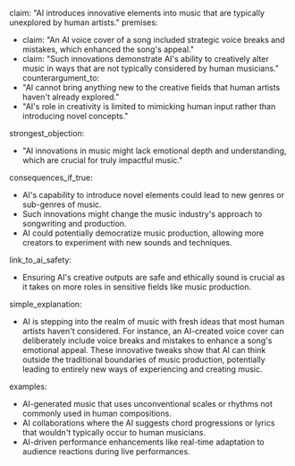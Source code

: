 claim: "AI introduces innovative elements into music that are typically unexplored by human artists."
premises:
  - claim: "An AI voice cover of a song included strategic voice breaks and mistakes, which enhanced the song's appeal."
  - claim: "Such innovations demonstrate AI's ability to creatively alter music in ways that are not typically considered by human musicians."
counterargument_to:
  - "AI cannot bring anything new to the creative fields that human artists haven't already explored."
  - "AI's role in creativity is limited to mimicking human input rather than introducing novel concepts."

strongest_objection:
  - "AI innovations in music might lack emotional depth and understanding, which are crucial for truly impactful music."

consequences_if_true:
  - AI's capability to introduce novel elements could lead to new genres or sub-genres of music.
  - Such innovations might change the music industry's approach to songwriting and production.
  - AI could potentially democratize music production, allowing more creators to experiment with new sounds and techniques.

link_to_ai_safety:
  - Ensuring AI's creative outputs are safe and ethically sound is crucial as it takes on more roles in sensitive fields like music production.

simple_explanation:
  - AI is stepping into the realm of music with fresh ideas that most human artists haven't considered. For instance, an AI-created voice cover can deliberately include voice breaks and mistakes to enhance a song's emotional appeal. These innovative tweaks show that AI can think outside the traditional boundaries of music production, potentially leading to entirely new ways of experiencing and creating music.

examples:
  - AI-generated music that uses unconventional scales or rhythms not commonly used in human compositions.
  - AI collaborations where the AI suggests chord progressions or lyrics that wouldn't typically occur to human musicians.
  - AI-driven performance enhancements like real-time adaptation to audience reactions during live performances.